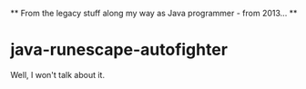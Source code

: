 ** From the legacy stuff along my way as Java programmer - from 2013... **

# java-runescape-autofighter

Well, I won't talk about it.
